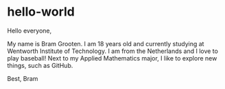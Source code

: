 hello-world
===========

Hello everyone,

My name is Bram Grooten. I am 18 years old and currently studying at Wentworth Institute of Technology.
I am from the Netherlands and I love to play baseball!
Next to my Applied Mathematics major, I like to explore new things, such as GitHub.

Best,
Bram
